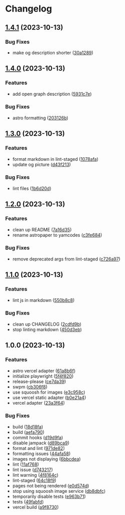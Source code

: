 # Changelog

## [1.4.1](https://github.com/yamcodes/yam.codes/compare/v1.4.0...v1.4.1) (2023-10-13)


### Bug Fixes

* make og description shorter ([30a1289](https://github.com/yamcodes/yam.codes/commit/30a128900c5a1f21a2a9804a64d4a25e0d9f8e83))

## [1.4.0](https://github.com/yamcodes/yam.codes/compare/v1.3.0...v1.4.0) (2023-10-13)


### Features

* add open graph description ([5931c7e](https://github.com/yamcodes/yam.codes/commit/5931c7ee6f8fc80d6f00f289950c1353aed44e03))


### Bug Fixes

* astro formatting ([203126b](https://github.com/yamcodes/yam.codes/commit/203126b2b46392b8821b635515d453d428d4e834))

## [1.3.0](https://github.com/yamcodes/yam.codes/compare/v1.2.0...v1.3.0) (2023-10-13)


### Features

* format markdown in lint-staged ([1078afa](https://github.com/yamcodes/yam.codes/commit/1078afa0f265340a0559714702b89767eac678d4))
* update og picture ([d43f213](https://github.com/yamcodes/yam.codes/commit/d43f2136fd49772c11b415b8898373c6449dacd0))


### Bug Fixes

* lint files ([1b6d20d](https://github.com/yamcodes/yam.codes/commit/1b6d20d56ecd5fffb7c072c950ff13d85bfb1e4f))

## [1.2.0](https://github.com/yamcodes/yam.codes/compare/v1.1.0...v1.2.0) (2023-10-13)


### Features

* clean up README ([7a16d35](https://github.com/yamcodes/yam.codes/commit/7a16d35b328a8985b7b987fa7728f9341c1cba88))
* rename astropaper to yamcodes ([c3fe684](https://github.com/yamcodes/yam.codes/commit/c3fe684e0f2bc7688477bfe4b4df8f1922fce7d9))


### Bug Fixes

* remove deprecated args from lint-staged ([c726a97](https://github.com/yamcodes/yam.codes/commit/c726a972f84f37be06428170ece35823570fed11))

## [1.1.0](https://github.com/yamcodes/yam.codes/compare/v1.0.0...v1.1.0) (2023-10-13)


### Features

* lint js in markdown ([550b8c8](https://github.com/yamcodes/yam.codes/commit/550b8c8d44ca7ac98743bf62cb7c6eda26417aed))


### Bug Fixes

* clean up CHANGELOG ([2cdfd9b](https://github.com/yamcodes/yam.codes/commit/2cdfd9b6b3e0aeda6b6862561d4d93da522850d5))
* stop linting markdown ([450d3eb](https://github.com/yamcodes/yam.codes/commit/450d3eb60ea666da9c8f1555718289c605b4b0ee))

## 1.0.0 (2023-10-13)


### Features

* astro vercel adapter ([61a8b6f](https://github.com/yamcodes/yam.codes/commit/61a8b6ff26e4f0aca85f10201c75ee045d3fd621))
* initialize playwright ([5f4f820](https://github.com/yamcodes/yam.codes/commit/5f4f820e01bd34359d442e8141cd6a722844e30e))
* release-please ([ce7da39](https://github.com/yamcodes/yam.codes/commit/ce7da39e7cd188922ee1dfb161f7ae48da7d3c4a))
* swpm ([cb306f8](https://github.com/yamcodes/yam.codes/commit/cb306f8806a43d8e8146e2aa757d71bdd3f105e6))
* use squoosh for images ([e3c958c](https://github.com/yamcodes/yam.codes/commit/e3c958c312bf2f1a1f1d8eca0c5f5a0e2aeab2b5))
* use vercel static adapter ([b0e21a4](https://github.com/yamcodes/yam.codes/commit/b0e21a4fba9c7f2ff1df572034cdb69d386cdfc2))
* vercel adapter ([23a3f64](https://github.com/yamcodes/yam.codes/commit/23a3f6437c1ddd4b72208c36d0213cbb64bd49b5))


### Bug Fixes

* build ([18d18fa](https://github.com/yamcodes/yam.codes/commit/18d18fa5bc79270edd6a56d9d377d9ec85a54a3b))
* build ([aefa790](https://github.com/yamcodes/yam.codes/commit/aefa790409ba05574e717ca1f1ee4edc20762e94))
* commit hooks ([d19d9fa](https://github.com/yamcodes/yam.codes/commit/d19d9faecaefa9a77eb37654040db835f70ab2c2))
* disable jampack ([d89bca9](https://github.com/yamcodes/yam.codes/commit/d89bca93598025f8fe82a80d76728dab44408533))
* format and lint ([971de82](https://github.com/yamcodes/yam.codes/commit/971de82279ab6e6f9419807541184212683f3c1e))
* formatting issues ([44afa58](https://github.com/yamcodes/yam.codes/commit/44afa586d239b5978d25db3c2e52dd9bb117c48c))
* images not displaying ([6bbcdea](https://github.com/yamcodes/yam.codes/commit/6bbcdea2ab69a12f756f4cde97820150b9120982))
* lint ([11af768](https://github.com/yamcodes/yam.codes/commit/11af7683aecd5f576f40568568d209ea97ed419b))
* lint issue ([d743217](https://github.com/yamcodes/yam.codes/commit/d743217603e7ccde7b65b5cda38fe41ed45d82e0))
* lint warning ([4f8164c](https://github.com/yamcodes/yam.codes/commit/4f8164caae85f282100e56b35418fa3e4bcc14d4))
* lint-staged ([64c18f9](https://github.com/yamcodes/yam.codes/commit/64c18f9df41d6ba1d379807cd5bf442ca5287a2c))
* pages not being rendered ([e0d574d](https://github.com/yamcodes/yam.codes/commit/e0d574dc2b7da8abd58c3ca0fd5347b4c21e0546))
* stop using squoosh image service ([db8dbfc](https://github.com/yamcodes/yam.codes/commit/db8dbfcdb5d2254b7f6af1b25b4a53c61cd7b7ff))
* temporarily disable tests ([e963b71](https://github.com/yamcodes/yam.codes/commit/e963b71fd2f932dd7cfcdfcafc2a0e9a7286e050))
* tests ([49fabfd](https://github.com/yamcodes/yam.codes/commit/49fabfd954e1df3d9cdb735b7bf15b0c1bffe89e))
* vercel build ([a9f8730](https://github.com/yamcodes/yam.codes/commit/a9f87301b16125dd27fb36d2eb04d90911481c34))
